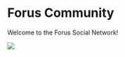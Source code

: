 # Forus Community
Welcome to the Forus Social Network!

<a href="https://forus.app" target="_blank"><img src="https://forus.app/images/website-preview-en.jpg" target="_blank"></a>
